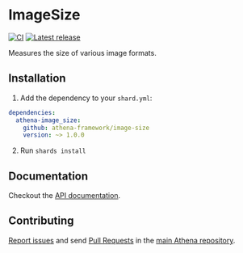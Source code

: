 # ImageSize

[![CI](https://github.com/athena-framework/athena/workflows/CI/badge.svg)](https://github.com/athena-framework/athena/actions/workflows/ci.yml)
[![Latest release](https://img.shields.io/github/release/athena-framework/image-size.svg)](https://github.com/athena-framework/image-size/releases)

Measures the size of various image formats.

## Installation

1. Add the dependency to your `shard.yml`:

```yaml
dependencies:
  athena-image_size:
    github: athena-framework/image-size
    version: ~> 1.0.0
```

2. Run `shards install`

## Documentation

Checkout the [API documentation](https://athenaframework.org/ImageSize).

## Contributing

[Report issues](https://github.com/athena-framework/athena/issues) and send [Pull Requests](https://github.com/athena-framework/athena/pulls) in the [main Athena repository](https://github.com/athena-framework/athena).
